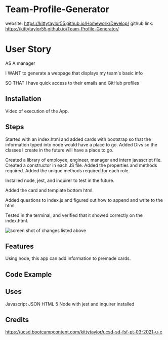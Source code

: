 # Team-Profile-Generator
website: https://kittytaylor55.github.io/Homework/Develop/
github link: https://kittytaylor55.github.io/Team-Profile-Generator/


# User Story

AS A manager

I WANT to generate a webpage that displays my team's basic info

SO THAT I have quick access to their emails and GitHub profiles

## Installation
Video of execution of the App.

## Steps
Started with an index.html and added cards with bootstrap so that the information typed into node would have a place to go.
Added Divs so the classes I create in the future will have a place to go.

Created a library of employee, engineer, manager and intern javascript file.
Created a constructor in each JS file.
Added the properties and methods required.
Added the unique methods required for each role.

Installed node, jest, and inquirer to test in the future.

Added the card and template bottom html.

Added questions to index.js and figured out how to  append and write to the html.

Tested in the terminal, and verified that it showed correctly on the index.html.

<img src="https://kittytaylor55.github.io/Team-Profile-Generator/Assets/screenshot.png" alt="screen shot of changes listed above"/>


## Features
Using node, this app can add information to premade cards.

## Code Example

## Uses
Javascript
JSON
HTML 5
Node with jest and inquirer installed

## Credits
https://ucsd.bootcampcontent.com/kittytaylor/ucsd-sd-fsf-pt-03-2021-u-c
